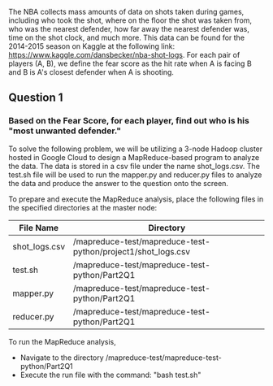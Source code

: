 The NBA collects mass amounts of data on shots taken during games, including who took the shot, where on the floor the shot was taken from, who was the nearest defender, how far away the nearest defender was, time on the shot clock, and much more.
This data can be found for the 2014-2015 season on Kaggle at the following link: https://www.kaggle.com/dansbecker/nba-shot-logs.
For each pair of players (A, B), we define the fear score as the hit rate when A is facing B and B is A's closest defender when A is shooting. 

## Question 1
### Based on the Fear Score, for each player, find out who is his "most unwanted defender."

To solve the following problem, we will be utilizing a 3-node Hadoop cluster hosted in Google Cloud to design a MapReduce-based program to analyze the data.
The data is stored in a csv file under the name shot_logs.csv.
The test.sh file will be used to run the mapper.py and reducer.py files to analyze the data and produce the answer to the question onto the screen.

To prepare and execute the MapReduce analysis, place the following files in the specified directories at the master node:

 File Name                                          | Directory
--------------------------------------------------- | ---------------------------------------------- 
shot_logs.csv                                    	  | /mapreduce-test/mapreduce-test-python/project1/shot_logs.csv
test.sh							                                | /mapreduce-test/mapreduce-test-python/Part2Q1
mapper.py						                                | /mapreduce-test/mapreduce-test-python/Part2Q1
reducer.py						                              | /mapreduce-test/mapreduce-test-python/Part2Q1


To run the MapReduce analysis, 
  - Navigate to the directory /mapreduce-test/mapreduce-test-python/Part2Q1
  - Execute the run file with the command: "bash test.sh"
